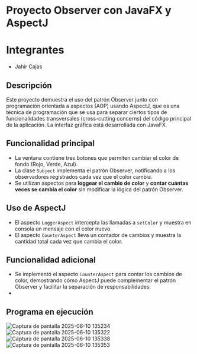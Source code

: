 # Proyecto Observer con JavaFX y AspectJ
# Integrantes
- Jahir Cajas
## Descripción
Este proyecto demuestra el uso del patrón Observer junto con programación orientada a aspectos (AOP) usando AspectJ, que es una técnica de programación que se usa para separar ciertos tipos de funcionalidades transversales (cross-cutting concerns) del código principal de la aplicación. La interfaz gráfica está desarrollada con JavaFX. 

## Funcionalidad principal  
- La ventana contiene tres botones que permiten cambiar el color de fondo (Rojo, Verde, Azul).  
- La clase `Subject` implementa el patrón Observer, notificando a los observadores registrados cada vez que el color cambia.  
- Se utilizan aspectos para **loggear el cambio de color** y **contar cuántas veces se cambia el color** sin modificar la lógica del patrón Observer.

## Uso de AspectJ  
- El aspecto `LoggerAspect` intercepta las llamadas a `setColor` y muestra en consola un mensaje con el color nuevo.  
- El aspecto `CounterAspect` lleva un contador de cambios y muestra la cantidad total cada vez que cambia el color.

## Funcionalidad adicional  
- Se implementó el aspecto `CounterAspect` para contar los cambios de color, demostrando cómo AspectJ puede complementar el patrón Observer y facilitar la separación de responsabilidades.
- 
## Programa en ejecución
![Captura de pantalla 2025-06-10 135234](https://github.com/user-attachments/assets/83abc148-ee43-4e2c-9c87-66f11c68e575)
![Captura de pantalla 2025-06-10 135322](https://github.com/user-attachments/assets/925c3299-2cf2-4d48-b774-c6ba98f27561)
![Captura de pantalla 2025-06-10 135338](https://github.com/user-attachments/assets/cfba0b17-7c07-4481-81f4-755342597164)
![Captura de pantalla 2025-06-10 135353](https://github.com/user-attachments/assets/81bde80c-082d-484b-bcdd-581967e84424)
